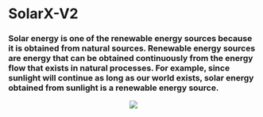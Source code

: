 # SolarX-V2
### Solar energy is one of the renewable energy sources because it is obtained from natural sources. Renewable energy sources are energy that can be obtained continuously from the energy flow that exists in natural processes. For example, since sunlight will continue as long as our world exists, solar energy obtained from sunlight is a renewable energy source. 

<p align="center">
  <img src="https://github.com/Robotistan/SolarX-V2/assets/112697142/bfbadeda-d5c8-4ec0-b7cf-682f13bd6a7f" />
</p>
